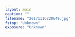 ```yaml
---
layout: main
caption: ""
filename: "20171116220649.jpg"
fstop: "Unknown"
exposure: "Unknown"
---
```

